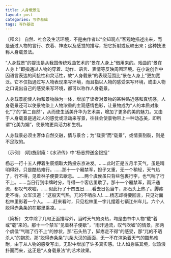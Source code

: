 ```yaml
---
title: 人身载景法
layout: post
categories: 写作基础
tags: 写作基础
---
```


〔释义〕 自然、社会及生活环境，不是由作者以“全知观点”客观地描述出来，而是通过人物的言行、衣着、神态以及感觉的描写，把它折射或反映出来；这种技法称人身载景法。

“人身载景”的提法是从我国传统戏曲艺术的“景在人身上”借用来的。戏曲的“景在人身上”即指通过人物的穿着、动作、语言、表情等反映周围环境。在小说创作中因语言表达的间接性和灵活性，故“人身载景”的表现范围比“景在人身上”更加宽泛。它不仅指通过写人物表现来写环境，而且指以人物的感受来写环境，或由人物之口说出自己的感受来写环境，都可以称作人身载景。

人身载景能使人物和景物融为一体，增加了读者对景物的某种贴近感和真切感，人身载景还可以使景物染上人物浓重的主观感情色彩，让景物成为“人的本质对象化”了的“第二自然”，从而使生活美升华为艺术美，增加了更多的美的魅力。又由于人身载景是通过人的感觉或活动来写景，往往会使景物带上一种动态美，即所谓“化美为媚”，使景物更具活力和生机。

人身载景必须主客体自然交融，情与景合；为“载景”而“载景”，或情景割裂，则是不足取的。

〔示例〕 (明)施耐庵：《水浒传》中“杨志押送金银担”

杨志一行十五人押着生辰纲取大路投东京进发。……此时正是五月半天气，虽是晴明得好，只是酷热难行。……那十一个厢禁军，担子又重，无一个稍轻，天气热了，行不得，见着林子便要去歇息。……两个虞侯虽只背些包裹行李，也气喘了行不上。……当日行到申牌时分，寻得一个客店里歇了。那十一个厢禁军，雨汗通流，都叹气吹嘘，……似此行了十四五日……看去日色当午，那石头上热了。脚疼走不得。众军汉道：“这般天气热，兀的不哂杀人!……杨志却待要回言，只见对面松林里影着一个人。……赶来看时，只见松林里一字儿摆着七辆江州车儿，六个人脱得赤条条的在那里乘凉。……

〔简析〕 文中除了几句正面描写外，当时天气的炎热，均是由书中人物“载”着或“载”来的。那十一个禁军“见着林子便歇”，“雨汗通流，叹气吹嘘”的情景，那两个虞侯“气喘了行不上”的惨状，那“石头热了，脚疼走不得”的感受，那“兀的不晒杀人”的抱怨，那“脱得赤条条”六条大汉的画面，无一不在渲染着天气的酷热难耐，由于从人物的感受写出，无形中增加了许多真实感。让人如身临其境，似热浪扑面而来，这正是“人身载景法”的艺术效果。 
